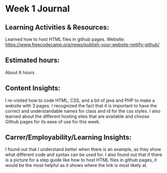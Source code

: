 # Week 1 Journal

## Learning Activities & Resources:
Learned how to host HTML files in github pages.
Website: https://www.freecodecamp.org/news/publish-your-website-netlify-github/

## Estimated hours:
About 6 hours

## Content Insights:
I re-visited how to code HTML, CSS, and a bit of java and PHP to make a website with 3 pages. I recognized the fact that it is important to have the correct and understandable names for class and id for the css styles. I also learned about the different hosting sites that are available and choose Github pages for its ease of use for this week.

## Carrer/Employability/Learning Insights:
I found out that I understand better when there is an example, as they show what different code and syntax can be used for. I also found out that if there is a picture for a step guide like how to host HTML files in github pages, it would be the most helpful as it shows where the link is most likely at. 